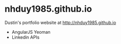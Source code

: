 nhduy1985.github.io
===================

Dustin's portfolio website at http://nhduy1985.github.io

- AngularJS Yeoman
- Linkedin APIs
